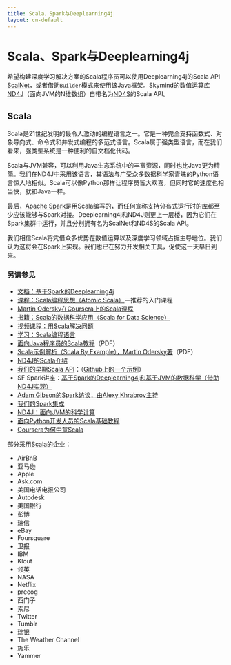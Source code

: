 ```yaml
---
title: Scala、Spark与Deeplearning4j
layout: cn-default
---
```


# Scala、Spark与Deeplearning4j

希望构建深度学习解决方案的Scala程序员可以使用Deeplearning4j的Scala API [ScalNet](https://github.com/deeplearning4j/scalnet)，或者借助`Builder`模式来使用该Java框架。Skymind的数值运算库[ND4J](http://nd4j.org/)（面向JVM的N维数组）自带名为[ND4S](https://github.com/deeplearning4j/nd4s)的Scala API。

## Scala

Scala是21世纪发明的最令人激动的编程语言之一。它是一种完全支持函数式、对象导向式、命令式和并发式编程的多范式语言。Scala属于强类型语言，而在我们看来，强类型系统是一种便利的自文档化代码。

Scala与JVM兼容，可以利用Java生态系统中的丰富资源，同时也比Java更为精简。我们在ND4J中采用该语言，其语法与广受众多数据科学家青睐的Python语言惊人地相似。Scala可以像Python那样让程序员皆大欢喜，但同时它的速度也相当快，就和Java一样。 

最后，[Apache Spark](./spark.html)是用Scala编写的，而任何宣称支持分布式运行时的库都至少应该能够与Spark对接。Deeplearning4j和ND4J则更上一层楼，因为它们在Spark集群中运行，并且分别拥有名为ScalNet和ND4S的Scala API。 

我们相信Scala将凭借众多优势在数值运算以及深度学习领域占据主导地位。我们认为这将会在Spark上实现。我们也已在努力开发相关工具，促使这一天早日到来。 

### 另请参见

* [文档：基于Spark的Deeplearning4j](./spark.html)
* [课程：Scala编程思想（Atomic Scala）](http://www.atomicscala.com/)－推荐的入门课程
* [Martin Odersky在Coursera上的Scala课程](https://www.coursera.org/learn/progfun1)
* [书籍：Scala的数据科学应用（Scala for Data Science）](https://www.amazon.com/Scala-Data-Science-Pascal-Bugnion/dp/1785281372)
* [视频课程：用Scala解决问题](https://www.youtube.com/user/DrMarkCLewis)
* [学习：Scala编程语言](http://www.scala-lang.org/documentation/)
* [面向Java程序员的Scala教程](http://www.scala-lang.org/docu/files/ScalaTutorial.pdf)（PDF）
* [Scala示例解析（Scala By Example），Martin Odersky著](http://www.scala-lang.org/docu/files/ScalaByExample.pdf)（PDF） 
* [ND4J的Scala介绍](http://nd4j.org/cn/scala.html)
* [我们的早期Scala API](https://github.com/deeplearning4j/deeplearning4j/tree/master/nd4j/nd4j-scala-api/src/main/scala/org/nd4j/api/linalg)：（[Github上的一个示例](https://github.com/deeplearning4j/deeplearning4j/blob/master/nd4j/nd4j-scala-api/src/test/scala/org/nd4j/api/linalg/TestNDArray.scala#L18)）
* SF Spark讲座：[基于Spark的Deeplearning4j和基于JVM的数据科学（借助ND4J实现）](https://www.youtube.com/watch?v=LCsc1hFuNac&feature=youtu.be)
* [Adam Gibson的Spark访谈，由Alexy Khrabrov主持](https://www.youtube.com/watch?v=LJPL8sL0Daw&feature=youtu.be)
* [我们的Spark集成](https://github.com/deeplearning4j/deeplearning4j/tree/master/deeplearning4j/deeplearning4j-scaleout/spark)
* [ND4J：面向JVM的科学计算](http://nd4j.org/cn)
* [面向Python开发人员的Scala基础教程](https://bugra.github.io/work/notes/2014-10-18/scala-basics-for-python-developers/)
* [Coursera为何中意Scala](https://tech.coursera.org/blog/2014/02/18/why-we-love-scala-at-coursera/)

部分[采用Scala的企业](http://alvinalexander.com/scala/whos-using-scala-akka-play-framework)：

* AirBnB
* 亚马逊
* Apple
* Ask.com
* 美国电话电报公司
* Autodesk
* 美国银行
* 彭博
* 瑞信
* eBay
* Foursquare
* 卫报
* IBM
* Klout
* 领英
* NASA
* Netflix
* precog
* 西门子
* 索尼
* Twitter
* Tumblr
* 瑞银
* The Weather Channel
* 施乐
* Yammer
